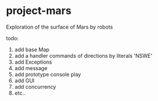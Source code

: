 # project-mars
Exploration of the surface of Mars by robots

todo:
1. add base Map
2. add a handler commands of directions by literals 'NSWE' 
3. add Exceptions 
4. add message
5. add prototype console play
6. add GUI
7. add concurrency
8. etc..
